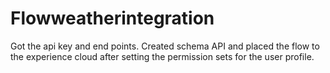 # Flowweatherintegration
Got the api key and end points. Created schema API and placed the flow to the experience cloud after setting the permission sets for the user profile.
